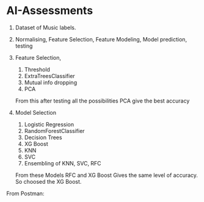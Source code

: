 # AI-Assessments
1. Dataset of Music labels.
2. Normalising, Feature Selection, Feature Modeling, Model prediction, testing
3. Feature Selection,
	1. Threshold
	2. ExtraTreesClassifier
	3. Mutual info dropping
	4. PCA

	From this after testing all the possibilities PCA give the best accuracy
4. Model Selection
	1. Logistic Regression
	2. RandomForestClassifier
	3. Decision Trees
	4. XG Boost
	5. KNN
	6. SVC
	7. Ensembling of KNN, SVC, RFC
	
	From these Models RFC and XG Boost Gives the same level of accuracy. So choosed the XG Boost.
  
  
  From Postman:
  
